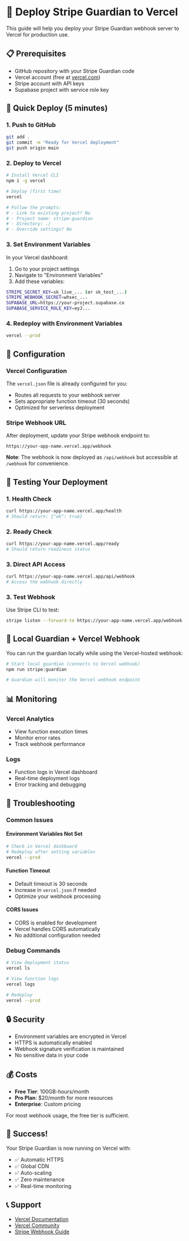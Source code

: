 # 🚀 Deploy Stripe Guardian to Vercel

This guide will help you deploy your Stripe Guardian webhook server to Vercel for production use.

## 📋 Prerequisites

- GitHub repository with your Stripe Guardian code
- Vercel account (free at [vercel.com](https://vercel.com))
- Stripe account with API keys
- Supabase project with service role key

## 🎯 Quick Deploy (5 minutes)

### 1. Push to GitHub
```bash
git add .
git commit -m "Ready for Vercel deployment"
git push origin main
```

### 2. Deploy to Vercel
```bash
# Install Vercel CLI
npm i -g vercel

# Deploy (first time)
vercel

# Follow the prompts:
# - Link to existing project? No
# - Project name: stripe-guardian
# - Directory: ./
# - Override settings? No
```

### 3. Set Environment Variables
In your Vercel dashboard:
1. Go to your project settings
2. Navigate to "Environment Variables"
3. Add these variables:

```bash
STRIPE_SECRET_KEY=sk_live_... (or sk_test_...)
STRIPE_WEBHOOK_SECRET=whsec_...
SUPABASE_URL=https://your-project.supabase.co
SUPABASE_SERVICE_ROLE_KEY=eyJ...
```

### 4. Redeploy with Environment Variables
```bash
vercel --prod
```

## 🔧 Configuration

### Vercel Configuration
The `vercel.json` file is already configured for you:
- Routes all requests to your webhook server
- Sets appropriate function timeout (30 seconds)
- Optimized for serverless deployment

### Stripe Webhook URL
After deployment, update your Stripe webhook endpoint to:
```
https://your-app-name.vercel.app/webhook
```

**Note**: The webhook is now deployed as `/api/webhook` but accessible at `/webhook` for convenience.

## 🧪 Testing Your Deployment

### 1. Health Check
```bash
curl https://your-app-name.vercel.app/health
# Should return: {"ok": true}
```

### 2. Ready Check
```bash
curl https://your-app-name.vercel.app/ready
# Should return readiness status
```

### 3. Direct API Access
```bash
curl https://your-app-name.vercel.app/api/webhook
# Access the webhook directly
```

### 3. Test Webhook
Use Stripe CLI to test:
```bash
stripe listen --forward-to https://your-app-name.vercel.app/webhook
```

## 🔄 Local Guardian + Vercel Webhook

You can run the guardian locally while using the Vercel-hosted webhook:

```bash
# Start local guardian (connects to Vercel webhook)
npm run stripe:guardian

# Guardian will monitor the Vercel webhook endpoint
```

## 📊 Monitoring

### Vercel Analytics
- View function execution times
- Monitor error rates
- Track webhook performance

### Logs
- Function logs in Vercel dashboard
- Real-time deployment logs
- Error tracking and debugging

## 🚨 Troubleshooting

### Common Issues

#### Environment Variables Not Set
```bash
# Check in Vercel dashboard
# Redeploy after setting variables
vercel --prod
```

#### Function Timeout
- Default timeout is 30 seconds
- Increase in `vercel.json` if needed
- Optimize your webhook processing

#### CORS Issues
- CORS is enabled for development
- Vercel handles CORS automatically
- No additional configuration needed

### Debug Commands
```bash
# View deployment status
vercel ls

# View function logs
vercel logs

# Redeploy
vercel --prod
```

## 🔒 Security

- Environment variables are encrypted in Vercel
- HTTPS is automatically enabled
- Webhook signature verification is maintained
- No sensitive data in your code

## 💰 Costs

- **Free Tier**: 100GB-hours/month
- **Pro Plan**: $20/month for more resources
- **Enterprise**: Custom pricing

For most webhook usage, the free tier is sufficient.

## 🎉 Success!

Your Stripe Guardian is now running on Vercel with:
- ✅ Automatic HTTPS
- ✅ Global CDN
- ✅ Auto-scaling
- ✅ Zero maintenance
- ✅ Real-time monitoring

## 📞 Support

- [Vercel Documentation](https://vercel.com/docs)
- [Vercel Community](https://github.com/vercel/vercel/discussions)
- [Stripe Webhook Guide](https://stripe.com/docs/webhooks)
